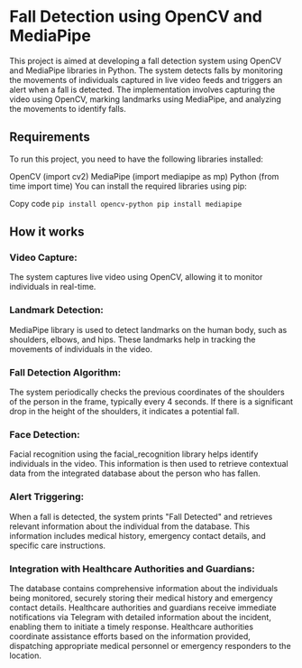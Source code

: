 # Fall Detection using OpenCV and MediaPipe
This project is aimed at developing a fall detection system using OpenCV and MediaPipe libraries in Python. The system detects falls by monitoring the movements of individuals captured in live video feeds and triggers an alert when a fall is detected. The implementation involves capturing the video using OpenCV, marking landmarks using MediaPipe, and analyzing the movements to identify falls.

## Requirements
To run this project, you need to have the following libraries installed:

OpenCV (import cv2)
MediaPipe (import mediapipe as mp)
Python (from time import time)
You can install the required libraries using pip:

Copy code
` pip install opencv-python
pip install mediapipe ` 

## How it works

### Video Capture: 
The system captures live video using OpenCV, allowing it to monitor individuals in real-time.

### Landmark Detection: 
MediaPipe library is used to detect landmarks on the human body, such as shoulders, elbows, and hips. These landmarks help in tracking the movements of individuals in the video.

### Fall Detection Algorithm: 
The system periodically checks the previous coordinates of the shoulders of the person in the frame, typically every 4 seconds. If there is a significant drop in the height of the shoulders, it indicates a potential fall.

### Face Detection:
Facial recognition using the facial_recognition library helps identify individuals in the video. This information is then used to retrieve contextual data from the integrated database about the person who has fallen.

### Alert Triggering:
When a fall is detected, the system prints "Fall Detected" and retrieves relevant information about the individual from the database. This information includes medical history, emergency contact details, and specific care instructions.

### Integration with Healthcare Authorities and Guardians:
The database contains comprehensive information about the individuals being monitored, securely storing their medical history and emergency contact details. Healthcare authorities and guardians receive immediate notifications via Telegram with detailed information about the incident, enabling them to initiate a timely response. Healthcare authorities coordinate assistance efforts based on the information provided, dispatching appropriate medical personnel or emergency responders to the location.
